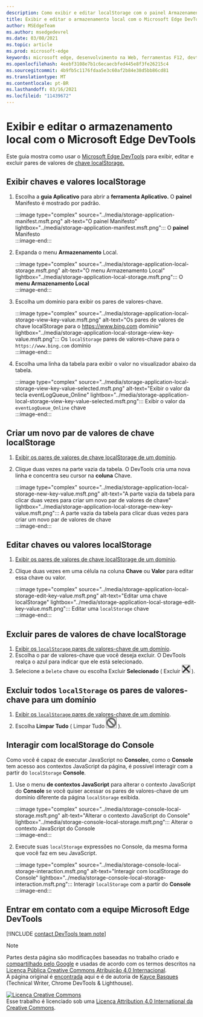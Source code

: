 ```yaml
---
description: Como exibir e editar localStorage com o painel Armazenamento Local e o Console.
title: Exibir e editar o armazenamento local com o Microsoft Edge DevTools
author: MSEdgeTeam
ms.author: msedgedevrel
ms.date: 03/08/2021
ms.topic: article
ms.prod: microsoft-edge
keywords: microsoft edge, desenvolvimento na Web, ferramentas F12, devtools
ms.openlocfilehash: 4eebf3108e7b1c6ecaecbfed445e8f3fe26215c4
ms.sourcegitcommit: 4b9fb5c1176fdaa5e3c60af2b84e38d5bb86cd81
ms.translationtype: MT
ms.contentlocale: pt-BR
ms.lasthandoff: 03/16/2021
ms.locfileid: "11439672"
---
```

<!-- Copyright Kayce Basques 

   Licensed under the Apache License, Version 2.0 (the "License");
   you may not use this file except in compliance with the License.
   You may obtain a copy of the License at

       https://www.apache.org/licenses/LICENSE-2.0

   Unless required by applicable law or agreed to in writing, software
   distributed under the License is distributed on an "AS IS" BASIS,
   WITHOUT WARRANTIES OR CONDITIONS OF ANY KIND, either express or implied.
   See the License for the specific language governing permissions and
   limitations under the License.  -->  

# <a name="view-and-edit-local-storage-with-microsoft-edge-devtools"></a>Exibir e editar o armazenamento local com o Microsoft Edge DevTools  

Este guia mostra como usar o [Microsoft Edge DevTools][MicrosoftEdgeDevTools] para exibir, editar e excluir pares de valores de [chave localStorage.][MDNWindowsLocalStorage]  

## <a name="view-localstorage-keys-and-values"></a>Exibir chaves e valores localStorage  

1.  Escolha a **guia Aplicativo** para abrir a **ferramenta Aplicativo.**  O **painel** Manifesto é mostrado por padrão.  
    
    :::image type="complex" source="../media/storage-application-manifest.msft.png" alt-text="O painel Manifesto" lightbox="../media/storage-application-manifest.msft.png":::
       O **painel** Manifesto  
    :::image-end:::  
    
1.  Expanda o menu **Armazenamento** Local.  
    
    :::image type="complex" source="../media/storage-application-local-storage.msft.png" alt-text="O menu Armazenamento Local" lightbox="../media/storage-application-local-storage.msft.png":::
       O **menu Armazenamento Local**  
    :::image-end:::  
    
1.  Escolha um domínio para exibir os pares de valores-chave.  
    
    :::image type="complex" source="../media/storage-application-local-storage-view-key-value.msft.png" alt-text="Os pares de valores de chave localStorage para o https://www.bing.com domínio" lightbox="../media/storage-application-local-storage-view-key-value.msft.png":::
       Os `localStorage` pares de valores-chave para o `https://www.bing.com` domínio  
    :::image-end:::  
    
1.  Escolha uma linha da tabela para exibir o valor no visualizador abaixo da tabela.  
    
    :::image type="complex" source="../media/storage-application-local-storage-view-key-value-selected.msft.png" alt-text="Exibir o valor da tecla eventLogQueue_Online" lightbox="../media/storage-application-local-storage-view-key-value-selected.msft.png":::
       Exibir o valor da `eventLogQueue_Online` chave  
    :::image-end:::  
    
## <a name="create-a-new-localstorage-key-value-pair"></a>Criar um novo par de valores de chave localStorage  

1.  [Exibir os pares de valores de chave localStorage de um domínio](#view-localstorage-keys-and-values).  
1.  Clique duas vezes na parte vazia da tabela.  O DevTools cria uma nova linha e concentra seu cursor na **coluna** Chave.  
    
    :::image type="complex" source="../media/storage-application-local-storage-new-key-value.msft.png" alt-text="A parte vazia da tabela para clicar duas vezes para criar um novo par de valores de chave" lightbox="../media/storage-application-local-storage-new-key-value.msft.png":::
       A parte vazia da tabela para clicar duas vezes para criar um novo par de valores de chave  
    :::image-end:::  
    
## <a name="edit-localstorage-keys-or-values"></a>Editar chaves ou valores localStorage  

1.  [Exibir os pares de valores de chave localStorage de um domínio](#view-localstorage-keys-and-values).  
1.  Clique duas vezes em uma célula na coluna **Chave** ou **Valor** para editar essa chave ou valor.  
    
    :::image type="complex" source="../media/storage-application-local-storage-edit-key-value.msft.png" alt-text="Editar uma chave localStorage" lightbox="../media/storage-application-local-storage-edit-key-value.msft.png":::
       Editar uma `localStorage` chave  
    :::image-end:::  
    
## <a name="delete-localstorage-key-value-pairs"></a>Excluir pares de valores de chave localStorage  

1.  [Exibir os `localStorage` pares de valores-chave de um domínio](#view-localstorage-keys-and-values).  
1.  Escolha o par de valores-chave que você deseja excluir.  O DevTools realça o azul para indicar que ele está selecionado.  
1.  Selecione a `Delete` chave ou escolha Excluir **Selecionado** \( Excluir ![ Selecionado ](../media/delete-icon.msft.png) \).  
    
## <a name="delete-all-localstorage-key-value-pairs-for-a-domain"></a>Excluir todos `localStorage` os pares de valores-chave para um domínio  

1.  [Exibir os `localStorage` pares de valores-chave de um domínio](#view-localstorage-keys-and-values).  
1.  Escolha **Limpar Tudo** \( Limpar Tudo ![ ](../media/clear-icon.msft.png) \).  
    
## <a name="interact-with-localstorage-from-the-console"></a>Interagir com localStorage do Console  

Como você é capaz de executar JavaScript no **Console**e, como o **Console** tem acesso aos contextos JavaScript da página, é possível interagir com a partir do `localStorage` **Console**.  

1.  Use o menu **de contextos JavaScript** para alterar o contexto JavaScript do **Console** se você quiser acessar os pares de valores-chave de um domínio diferente da página `localStorage` exibida.  
    
    :::image type="complex" source="../media/storage-console-local-storage.msft.png" alt-text="Alterar o contexto JavaScript do Console" lightbox="../media/storage-console-local-storage.msft.png":::
       Alterar o contexto JavaScript do Console  
    :::image-end:::  
    
1.  Execute suas `localStorage` expressões no Console, da mesma forma que você faz em seu JavaScript.  
    
    :::image type="complex" source="../media/storage-console-local-storage-interaction.msft.png" alt-text="Interagir com localStorage do Console" lightbox="../media/storage-console-local-storage-interaction.msft.png":::
       Interagir `localStorage` com a partir do **Console**  
    :::image-end:::  
    
## <a name="getting-in-touch-with-the-microsoft-edge-devtools-team"></a>Entrar em contato com a equipe Microsoft Edge DevTools  

[!INCLUDE [contact DevTools team note](../includes/contact-devtools-team-note.md)]  

<!-- links -->  

[MicrosoftEdgeDevTools]: ../../devtools-guide-chromium/index.md "Ferramentas de desenvolvedor do Microsoft Edge (Chromium) | Microsoft Docs"  

[MDNWindowsLocalStorage]: https://developer.mozilla.org/docs/Web/API/Window/localStorage "Window.localStorage | MDN"  

> [!NOTE]
> Partes desta página são modificações baseadas no trabalho criado e [compartilhado pelo Google][GoogleSitePolicies] e usadas de acordo com os termos descritos na [Licença Pública Creative Commons Atribuição 4.0 Internacional][CCA4IL].  
> A página original é [encontrada](https://developers.google.com/web/tools/chrome-devtools/storage/localstorage) aqui e é de autoria de [Kayce Basques][KayceBasques] \(Technical Writer, Chrome DevTools \& Lighthouse\).  

[![Licença Creative Commons][CCby4Image]][CCA4IL]  
Esse trabalho é licenciado sob uma [Licença Attribution 4.0 International da Creative Commons][CCA4IL].  

[CCA4IL]: https://creativecommons.org/licenses/by/4.0  
[CCby4Image]: https://i.creativecommons.org/l/by/4.0/88x31.png  
[GoogleSitePolicies]: https://developers.google.com/terms/site-policies  
[KayceBasques]: https://developers.google.com/web/resources/contributors/kaycebasques  
